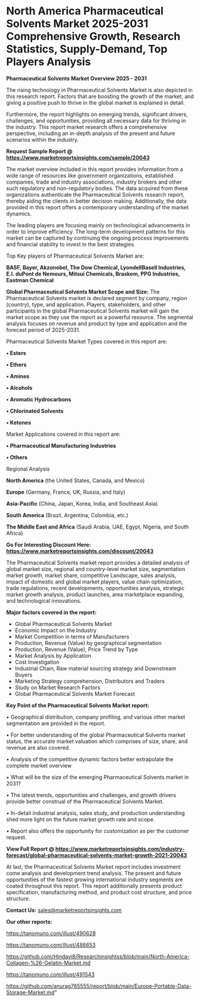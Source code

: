 # North America Pharmaceutical Solvents Market 2025-2031 Comprehensive Growth, Research Statistics, Supply-Demand,  Top Players Analysis

<Strong> Pharmaceutical Solvents Market Overview 2025 - 2031</strong>

The rising technology in Pharmaceutical Solvents Market is also depicted in this research report. Factors that are boosting the growth of the market, and giving a positive push to thrive in the global market is explained in detail.

Furthermore, the report highlights on emerging trends, significant drivers, challenges, and opportunities, providing all necessary data for thriving in the industry. This report market research offers a comprehensive perspective, including an in-depth analysis of the present and future scenarios within the industry.

<strong>Request Sample Report @ <a href=https://www.marketreportsinsights.com/sample/20043>https://www.marketreportsinsights.com/sample/20043</a></strong>

The market overview included in this report provides information from a wide range of resources like government organizations, established companies, trade and industry associations, industry brokers and other such regulatory and non-regulatory bodies. The data acquired from these organizations authenticate the Pharmaceutical Solvents research report, thereby aiding the clients in better decision making. Additionally, the data provided in this report offers a contemporary understanding of the market dynamics.

The leading players are focusing mainly on technological advancements in order to improve efficiency. The long-term development patterns for this market can be captured by continuing the ongoing process improvements and financial stability to invest in the best strategies.

Top Key players of Pharmaceutical Solvents Market are:

<strong>BASF, Bayer, Akzonobel, The Dow Chemical, LyondellBasell Industries, E.I. duPont de Nemours, Mitsui Chemicals, Braskem, PPG Industries, Eastman Chemical</strong>

<strong><b>Global Pharmaceutical Solvents Market Scope and Size:</b></strong>
The Pharmaceutical Solvents market is declared segment by company, region (country), type, and application. Players, stakeholders, and other participants in the global Pharmaceutical Solvents market will gain the market scope as they use the report as a powerful resource. The segmental analysis focuses on revenue and product by type and application and the forecast period of 2025-2031.

Pharmaceutical Solvents Market Types covered in this report are:

<strong>• Esters

• Ethers

• Amines

• Alcohols

• Aromatic Hydrocarbons

• Chlorinated Solvents

• Ketones</strong>

Market Applications covered in this report are:

<strong>• Pharmaceutical Manufacturing Industries

• Others</strong> 

Regional Analysis

<strong>North America</strong> (the United States, Canada, and Mexico)

<strong>Europe</strong> (Germany, France, UK, Russia, and Italy)

<strong>Asia-Pacific</strong> (China, Japan, Korea, India, and Southeast Asia)

<strong>South America</strong> (Brazil, Argentina, Colombia, etc.)

<strong>The Middle East and Africa</strong> (Saudi Arabia, UAE, Egypt, Nigeria, and South Africa)

<strong>Go For Interesting Discount Here: <a href=https://www.marketreportsinsights.com/discount/20043>https://www.marketreportsinsights.com/discount/20043</a></strong>

The Pharmaceutical Solvents market report provides a detailed analysis of global market size, regional and country-level market size, segmentation market growth, market share, competitive Landscape, sales analysis, impact of domestic and global market players, value chain optimization, trade regulations, recent developments, opportunities analysis, strategic market growth analysis, product launches, area marketplace expanding, and technological innovations.

<strong><b>Major factors covered in the report:</b></strong>
<ul>
  <li>Global Pharmaceutical Solvents Market </li>
  <li>Economic Impact on the Industry</li>
  <li>Market Competition in terms of Manufacturers</li>
  <li>Production, Revenue (Value) by geographical segmentation</li>
  <li>Production, Revenue (Value), Price Trend by Type</li>
  <li>Market Analysis by Application</li>
  <li>Cost Investigation</li>
  <li>Industrial Chain, Raw material sourcing strategy and Downstream Buyers</li>
  <li>Marketing Strategy comprehension, Distributors and Traders</li>
  <li>Study on Market Research Factors</li>
  <li>Global Pharmaceutical Solvents Market Forecast</li>
</ul>

<strong><b>Key Point of the Pharmaceutical Solvents Market report:</b></strong>

• Geographical distribution, company profiling, and various other market segmentation are provided in the report.

• For better understanding of the global Pharmaceutical Solvents market status, the accurate market valuation which comprises of size, share, and revenue are also covered.

• Analysis of the competitive dynamic factors better extrapolate the complete market overview

• What will be the size of the emerging Pharmaceutical Solvents market in 2031?

• The latest trends, opportunities and challenges, and growth drivers provide better construal of the Pharmaceutical Solvents Market.

• In-detail industrial analysis, sales study, and production understanding shed more light on the future market growth rate and scope.

• Report also offers the opportunity for customization as per the customer request.

<strong><b>View Full Report @ <a href=https://www.marketreportsinsights.com/industry-forecast/global-pharmaceutical-solvents-market-growth-2021-20043>https://www.marketreportsinsights.com/industry-forecast/global-pharmaceutical-solvents-market-growth-2021-20043</a></b></strong>


At last, the Pharmaceutical Solvents Market report includes investment come analysis and development trend analysis. The present and future opportunities of the fastest growing international industry segments are coated throughout this report. This report additionally presents product specification, manufacturing method, and product cost structure, and price structure.

<strong>Contact Us:</strong>
sales@marketreportsinsights.com

<strong>Our other reports:</strong>

<a href=https://tanomuno.com/illust/490628>https://tanomuno.com/illust/490628</a>

<a href=https://tanomuno.com/illust/486653>https://tanomuno.com/illust/486653</a>

<a href=https://github.com/Hindavi8/Researchinsightss/blob/main/North-America-Collagen-%26-Gelatin-Market.md>https://github.com/Hindavi8/Researchinsightss/blob/main/North-America-Collagen-%26-Gelatin-Market.md</a>

<a href=https://tanomuno.com/illust/491543>https://tanomuno.com/illust/491543</a>

<a href=https://github.com/anurag765555/report/blob/main/Europe-Portable-Data-Storage-Market.md>https://github.com/anurag765555/report/blob/main/Europe-Portable-Data-Storage-Market.md</a>"
